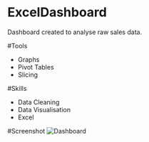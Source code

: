 # ExcelDashboard
Dashboard created to analyse raw sales data.

#Tools

- Graphs
- Pivot Tables
- Slicing 


#Skills

- Data Cleaning
- Data Visualisation 
- Excel



#Screenshot
![Dashboard](https://user-images.githubusercontent.com/103888383/206533682-3955cded-481f-4143-bd27-fba5185f2f84.png)
